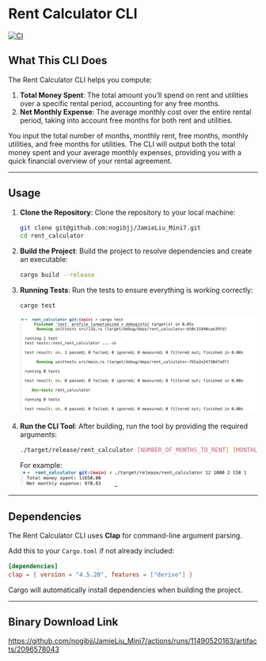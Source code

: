# Rent Calculator CLI

[![CI](https://github.com/nogibjj/JamieLiu_Mini7/actions/workflows/CI.yml/badge.svg)](https://github.com/nogibjj/JamieLiu_Mini7/actions/workflows/CI.yml)

## What This CLI Does

The Rent Calculator CLI helps you compute:

1. **Total Money Spent**: The total amount you’ll spend on rent and utilities over a specific rental period, accounting for any free months.
2. **Net Monthly Expense**: The average monthly cost over the entire rental period, taking into account free months for both rent and utilities.

You input the total number of months, monthly rent, free months, monthly utilities, and free months for utilities. The CLI will output both the total money spent and your average monthly expenses, providing you with a quick financial overview of your rental agreement.

---

## Usage

1. **Clone the Repository**:
   Clone the repository to your local machine:

   ```bash
   git clone git@github.com:nogibjj/JamieLiu_Mini7.git
   cd rent_calculator
   ```

2. **Build the Project**:
   Build the project to resolve dependencies and create an executable:
   ```bash
   cargo build --release
   ```
3. **Running Tests**:
   Run the tests to ensure everything is working correctly:

   ```bash
   cargo test
   ```

   ![test](test.png)

4. **Run the CLI Tool**:
   After building, run the tool by providing the required arguments:

   ```bash
   ./target/release/rent_calculator [NUMBER_OF_MONTHS_TO_RENT] [MONTHLY_RENT] [NUMBER_OF_FREE_MONTHS] [MONTHLY_UTILITIES] [NUMBER_OF_FREE_MONTHS_UTILITIES]
   ```

   For example:
   ![output](output.png)

---

## Dependencies

The Rent Calculator CLI uses **Clap** for command-line argument parsing.

Add this to your `Cargo.toml` if not already included:

```toml
[dependencies]
clap = { version = "4.5.20", features = ["derive"] }
```

Cargo will automatically install dependencies when building the project.

---

## Binary Download Link
https://github.com/nogibjj/JamieLiu_Mini7/actions/runs/11490520163/artifacts/2096578043
